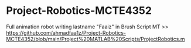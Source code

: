 # Project-Robotics-MCTE4352

Full animation robot writing lastname "Faaiz" in Brush Script MT >> https://github.com/ahmadfaa1z/Project-Robotics-MCTE4352/blob/main/Project%20MATLAB%20Scripts/ProjectRobotics.m